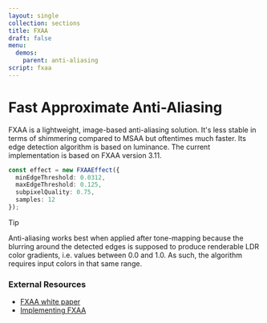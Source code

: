 ```yaml
---
layout: single
collection: sections
title: FXAA
draft: false
menu:
  demos:
    parent: anti-aliasing
script: fxaa
---
```


# Fast Approximate Anti-Aliasing

FXAA is a lightweight, image-based anti-aliasing solution. It's less stable in terms of shimmering compared to MSAA but oftentimes much faster. Its edge detection algorithm is based on luminance. The current implementation is based on FXAA version 3.11.

```ts
const effect = new FXAAEffect({
  minEdgeThreshold: 0.0312,
  maxEdgeThreshold: 0.125,
  subpixelQuality: 0.75,
  samples: 12
});
```

> [!TIP]
> Anti-aliasing works best when applied after tone-mapping because the blurring around the detected edges is supposed to produce renderable LDR color gradients, i.e. values between 0.0 and 1.0. As such, the algorithm requires input colors in that same range.

### External Resources

* [FXAA white paper](https://developer.download.nvidia.com/assets/gamedev/files/sdk/11/FXAA_WhitePaper.pdf)
* [Implementing FXAA](http://blog.simonrodriguez.fr/articles/2016/07/implementing_fxaa.html)
